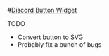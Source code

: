 #[Discord Button Widget](http://hexicle.com/discord-widget)

TODO
- Convert button to SVG
- Probably fix a bunch of bugs
